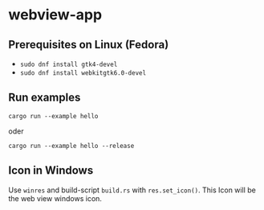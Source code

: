 # webview-app

## Prerequisites on Linux (Fedora)
* ```sudo dnf install gtk4-devel```
* ```sudo dnf install webkitgtk6.0-devel```

## Run examples

```cargo run --example hello```

oder 

```cargo run --example hello --release```

## Icon in Windows
Use ```winres``` and build-script ```build.rs``` with ```res.set_icon()```. This Icon will be the web view windows icon.


